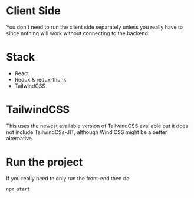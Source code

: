 # Client Side

You don't need to run the client side separately unless you really have to since nothing will work without connecting to the backend.

# Stack

- React
- Redux & redux-thunk
- TailwindCSS

# TailwindCSS

This uses the newest available version of TailwindCSS available but it does not include TailwindCSs-JIT, although WindiCSS might be a better alternative.

# Run the project

If you really need to only run the front-end then do

```
npm start
```
